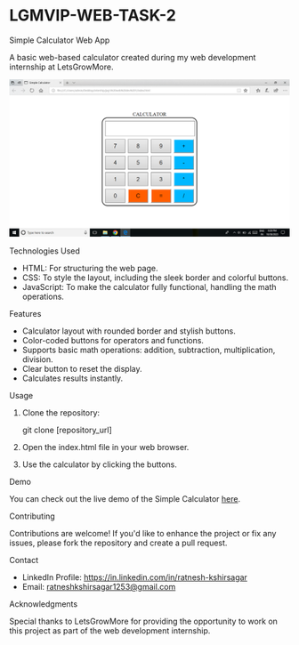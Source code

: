 # LGMVIP-WEB-TASK-2
Simple Calculator Web App

A basic web-based calculator created during my web development internship at LetsGrowMore.

![Calculator Screenshot](screenshot.png)

Technologies Used

- HTML: For structuring the web page.
- CSS: To style the layout, including the sleek border and colorful buttons.
- JavaScript: To make the calculator fully functional, handling the math operations.

Features

- Calculator layout with rounded border and stylish buttons.
- Color-coded buttons for operators and functions.
- Supports basic math operations: addition, subtraction, multiplication, division.
- Clear button to reset the display.
- Calculates results instantly.

Usage

1. Clone the repository:

   git clone [repository_url]

2. Open the index.html file in your web browser.

3. Use the calculator by clicking the buttons.

Demo

You can check out the live demo of the Simple Calculator [here](insert_demo_link).

Contributing

Contributions are welcome! If you'd like to enhance the project or fix any issues, please fork the repository and create a pull request.

Contact

- LinkedIn Profile: https://in.linkedin.com/in/ratnesh-kshirsagar
- Email: ratneshkshirsagar1253@gmail.com

Acknowledgments

Special thanks to LetsGrowMore for providing the opportunity to work on this project as part of the web development internship.
